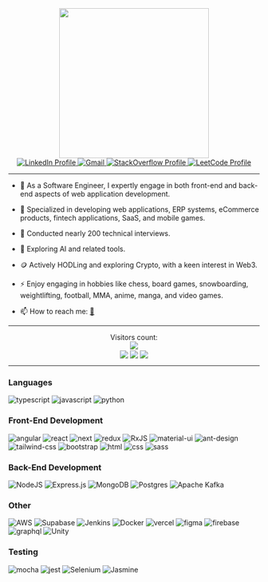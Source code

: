<div id="header" align="center">
  <img src="https://media.giphy.com/media/Qo2dupDib32rkTY4hX/giphy.gif" width="300"/>
</div>


<div id="badges" align="center">
  <a href="https://www.linkedin.com/in/artyom-amiryan22/" target="_blank">
    <img src="https://img.shields.io/badge/LinkedIn-blue?style=for-the-badge&logo=linkedin&logoColor=white" alt="LinkedIn Profile"/>
  </a>
  <a href="mailto:artyomamiryan2@gmail.com">
    <img src="https://img.shields.io/badge/Gmail-red?style=for-the-badge&logo=gmail&logoColor=white" alt="Gmail"/>
  </a>
  <a href="https://stackoverflow.com/users/10430329/artyom-amiryan?tab=profile" target="_blank">
    <img src="https://img.shields.io/badge/StackOverflow-white?style=for-the-badge&logo=stackoverflow&logoColor=orange" alt="StackOverflow Profile"/>
  </a>
  <a href="https://leetcode.com/Artyom22/" target="_blank">
    <img src="https://img.shields.io/badge/LeetCode-000000?style=for-the-badge&logo=LeetCode&logoColor=#d16c06" alt="LeetCode Profile"/>
  </a>
      
</div>


---

- :telescope: As a Software Engineer, I expertly engage in both front-end and back-end aspects of web application development.

- :briefcase: Specialized in developing web applications, ERP systems, eCommerce products, fintech applications, SaaS, and mobile games.

- :pushpin: Conducted nearly 200 technical interviews.

- :seedling: Exploring AI and related tools.

- :coin: Actively HODLing and exploring Crypto, with a keen interest in Web3.

- :zap: Enjoy engaging in hobbies like chess, board games, snowboarding, weightlifting, football, MMA, anime, manga, and video games.

- :mailbox: How to reach me: <a href="mailto:artyomamiryan2@gmail.com">:envelope_with_arrow:</a>

---

<div id="profile-stats" align="center">
  <div id="profile-views" align="center">
    <span>Visitors count:</span><br>
    <img src="https://profile-counter.glitch.me/Artyom22/count.svg" />
  </div>
  
 
  <img align="center" src="https://github-readme-stats-rho-blush-32.vercel.app/api?username=Artyom22&theme=tokyonight&show_icons=true&hide_border=true" />

  <img align="center" src="https://github-readme-stats-rho-blush-32.vercel.app/api/top-langs/?username=Artyom22&size_weight=0.5&count_weight=0.5&hide_progress=true&langs_count=10&theme=tokyonight&hide_border=true" />

  <img align="center" src="https://github-readme-streak-stats.herokuapp.com?user=Artyom22&theme=tokyonight&hide_border=true&border_radius=5" />

 
  
</div>

---

### Languages

![typescript](https://img.shields.io/badge/TypeScript-3178C6?style=for-the-badge&logo=typescript&logoColor=white)
![javascript](https://img.shields.io/badge/JavaScript-323330?style=for-the-badge&logo=javascript&logoColor=F7DF1E)
![python](https://img.shields.io/badge/Python-3776AB?style=for-the-badge&logo=python&logoColor=white)

### Front-End Development

![angular](https://img.shields.io/badge/Angular-DD0031?style=for-the-badge&logo=angular&logoColor=white)
![react](https://img.shields.io/badge/React-20232A?style=for-the-badge&logo=react&logoColor=61DAFB)
![next](https://img.shields.io/badge/Next-000000?style=for-the-badge&logo=nextdotjs&logoColor=FFFFFF)
![redux](https://img.shields.io/badge/Redux-593D88?style=for-the-badge&logo=redux&logoColor=white)
![RxJS](https://img.shields.io/badge/rxjs-%23B7178C.svg?style=for-the-badge&logo=reactivex&logoColor=white)
![material-ui](https://img.shields.io/badge/Material_UI-0081CB?style=for-the-badge&logo=mui&logoColor=white)
![ant-design](https://img.shields.io/badge/-AntDesign-%230170FE?style=for-the-badge&logo=ant-design&logoColor=white)
![tailwind-css](https://img.shields.io/badge/tailwind_css-06B6D4?style=for-the-badge&logo=tailwind-css&logoColor=white)
![bootstrap](https://img.shields.io/badge/Bootstrap-563D7C?style=for-the-badge&logo=bootstrap&logoColor=white)
![html](https://img.shields.io/badge/HTML5-E34F26?style=for-the-badge&logo=html5&logoColor=white)
![css](https://img.shields.io/badge/CSS3-1572B6?style=for-the-badge&logo=css3&logoColor=white)
![sass](https://img.shields.io/badge/SASS-CC6699?style=for-the-badge&logo=sass&logoColor=white)

### Back-End Development

![NodeJS](https://img.shields.io/badge/node.js-6DA55F?style=for-the-badge&logo=node.js&logoColor=white)
![Express.js](https://img.shields.io/badge/express.js-%23404d59.svg?style=for-the-badge&logo=express&logoColor=%2361DAFB)
![MongoDB](https://img.shields.io/badge/MongoDB-%234ea94b.svg?style=for-the-badge&logo=mongodb&logoColor=white)
![Postgres](https://img.shields.io/badge/postgres-%23316192.svg?style=for-the-badge&logo=postgresql&logoColor=white)
![Apache Kafka](https://img.shields.io/badge/Apache%20Kafka-000?style=for-the-badge&logo=apachekafka)

### Other
![AWS](https://img.shields.io/badge/AWS-%23FF9900.svg?style=for-the-badge&logo=amazon-aws&logoColor=white)
![Supabase](https://img.shields.io/badge/Supabase-3ECF8E?style=for-the-badge&logo=supabase&logoColor=white)
![Jenkins](https://img.shields.io/badge/jenkins-%232C5263.svg?style=for-the-badge&logo=jenkins&logoColor=white)
![Docker](https://img.shields.io/badge/docker-%230db7ed.svg?style=for-the-badge&logo=docker&logoColor=white)
![vercel](https://img.shields.io/badge/Vercel-000000?style=for-the-badge&logo=Vercel&logoColor=white)
![figma](https://img.shields.io/badge/figma-000000?style=for-the-badge&logo=figma&logoColor=white)
![firebase](https://img.shields.io/badge/Firebase-ffaa00?style=for-the-badge&logo=Firebase&logoColor=white)
![graphql](https://img.shields.io/badge/GraphQL-E434AA?style=for-the-badge&logo=graphql&logoColor=white)
![Unity](https://img.shields.io/badge/unity-%23000000.svg?style=for-the-badge&logo=unity&logoColor=white)

### Testing

![mocha](https://img.shields.io/badge/Mocha-8D6748?style=for-the-badge&logo=mocha&logoColor=white)
![jest](https://img.shields.io/badge/Jest-C21325?style=for-the-badge&logo=jest&logoColor=white)
![Selenium](https://img.shields.io/badge/-selenium-%43B02A?style=for-the-badge&logo=selenium&logoColor=white)
![Jasmine](https://img.shields.io/badge/-Jasmine-%238A4182?style=for-the-badge&logo=Jasmine&logoColor=white)




<!--   
<div id="chess-stats" align="center">

</div>

---
### :fire: My Stats :

![Jokes Card](https://readme-jokes.vercel.app/api?hideBorder&theme=cobalt) -->

          
<!--
**Artyom22/Artyom22** is a ✨ _special_ ✨ repository because its `README.md` (this file) appears on your GitHub profile.

Here are some ideas to get you started:

- 🔭 I’m currently working on ...
- 🌱 I’m currently learning ...
- 👯 I’m looking to collaborate on ...
- 🤔 I’m looking for help with ...
- 💬 Ask me about ...
- 📫 How to reach me: ...
- 😄 Pronouns: ...
- ⚡ Fun fact: ...
-->
